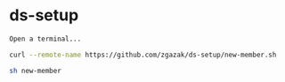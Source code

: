 # ds-setup


```sh
Open a terminal...

curl --remote-name https://github.com/zgazak/ds-setup/new-member.sh

sh new-member
```

